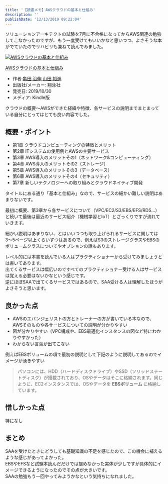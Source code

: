 ```yaml
---
title: '【読書メモ】AWSクラウドの基本と仕組み'
description: ''
publishDate: '12/13/2019 09:22:04'
---
```


<p>ソリューションアーキテクトの試験を7月に不合格になってからAWS関連の勉強してこなかったのですが、もう一度受けてもいいかなと思いつつ、よさそうな本がでていたのでリハビリも兼ねて読んでみました。</p>

<p><div class="hatena-asin-detail"><a href="https://www.amazon.co.jp/exec/obidos/ASIN/B07Q8QL2HM/hatena-blog-22/"><img src="https://images-fe.ssl-images-amazon.com/images/I/51naAmaMLHL._SL160_.jpg" class="hatena-asin-detail-image" alt="AWSクラウドの基本と仕組み" title="AWSクラウドの基本と仕組み"></a><div class="hatena-asin-detail-info"><p class="hatena-asin-detail-title"><a href="https://www.amazon.co.jp/exec/obidos/ASIN/B07Q8QL2HM/hatena-blog-22/">AWSクラウドの基本と仕組み</a></p><ul><li><span class="hatena-asin-detail-label">作者:</span><a href="http://d.hatena.ne.jp/keyword/%B5%B5%C5%C4%20%BC%A3%BF%AD" class="keyword">亀田 治伸</a>,<a href="http://d.hatena.ne.jp/keyword/%BB%B3%C5%C4%20%CD%B5%BF%CA" class="keyword">山田 裕進</a></li><li><span class="hatena-asin-detail-label">出版社/メーカー:</span> 翔泳社</li><li><span class="hatena-asin-detail-label">発売日:</span> 2019/10/30</li><li><span class="hatena-asin-detail-label">メディア:</span> Kindle版</li></ul></div><div class="hatena-asin-detail-foot"></div></div></p>

<p>クラウドの概要〜AWSができた経緯や特徴、各サービスの説明までまとまっている自分にとってはとても良い内容でした。</p>

<h2>概要・ポイント</h2>

<ul>
<li>第1章 クラウドコンピューティングの特徴とメリット</li>
<li>第2章 ITシステムの使用例とAWSの主要サービス</li>
<li>第3章 AWS導入のメリットその1（ネットワーク&amp;コンピューティング）</li>
<li>第4章 AWS導入のメリットその2（ストレージ）</li>
<li>第5章 AWS導入のメリットその3（データベース）</li>
<li>第6章 AWS導入のメリットその4（セキュリティ）</li>
<li>第7章 新しいテクノロジーへの取り組みとクラウドネイティブ開発</li>
</ul>

<p>タイトルにある通り「基本と仕組み」なので、サービスの細かい難しい説明はあまりないです。</p>

<p>最初に概要、第3章から各サービスについて（VPC/EC2/S3/EBS/EFS/RDS...）と続いて最後は最近のサービス紹介（機械学習とIoT）とざっくりですが流れていきます。</p>

<p>細かい説明はあまりない、とはいいつつも取り上げられるサービスに関しては3〜5ページ以上くらいずつはあるので、例えばS3のストレージクラスやEBSのボリュームクラスについてやオプションの話もあります。</p>

<p>レベル的には本書を読んでいる人はプラクティショナーから受けてみましょうとは書いてあります。<br/>
出てくるサービスは幅広いのですべてのプラクティショナー受ける人はサービスは覚える必要はないかなという感じです。<br/>
逆にほぼSAAで出てくるサービスではあるので、SAA受ける人は理解したほうがよさそうと思います。</p>

<h2>良かった点</h2>

<ul>
<li>AWSのエバンジェリストの方とトレーナーの方が書いている本なので、AWSそのものや各サービスについての説明が分かりやすい</li>
<li>図が分かりやすい（VPC構成や、EBS最適化インスタンスの図など特にわかりやすかった）</li>
<li>わからない言葉が出てこない</li>
</ul>

<p>例えばEBSボリュームの項で最初の説明として下記のように説明してあるのでイメージが湧きやすい</p>

<blockquote><p>パソコンには、HDD（ハードディスクドライブ）やSSD（ソリッドステートディスク）が搭載されており、OSやデータはそこに格納されます。同じように、EC2インスタンスでは、OSやデータを <strong>EBSボリューム</strong> に格納しています。</p></blockquote>

<h2>惜しかった点</h2>

<p>特になし</p>

<h2>まとめ</h2>

<p>SAAを受けたときにどうしても基礎知識の不足を感じたので、この機会に補えるような感じがあってよかった。<br/>
EBSやEFSなど試験本読んだだけでは掴めなかった実体が少しですが具体的にイメージできるようになったのでその点が大きいです。<br/>
SAAの勉強もう一回やってみようかなという気持ちになれました。</p>
